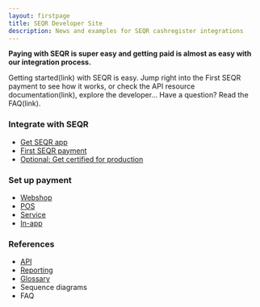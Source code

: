 ```yaml
---
layout: firstpage
title: SEQR Developer Site
description: News and examples for SEQR cashregister integrations
---
```


**Paying with SEQR is super easy and getting paid is almost as easy with our
integration process.**

Getting started(link) with SEQR is easy. Jump right into the First SEQR payment to see how it works, or check the API resource documentation(link), explore the developer... Have a question? Read the FAQ(link). 


<div class="boxes">
 <div class="box">
  <h3>Integrate with SEQR</h3>
  <ul>
   <li><a href="app/">Get SEQR app</a></li>
   <li><a href="merchant/payment">First SEQR payment</a></li>
   <li><a href="merchant/reference/certification.html">Optional: Get certified for production</a></li>
  </ul>
 </div>
 <div class="box">
 <h3>Set up payment</h3>
  <ul>
   <li><a href="merchant/webshop">Webshop</a></li>
   <li><a href="merchant/pos">POS</a></li>
   <li><a href="merchant/externalservices">Service</a></li>
   <li><a href="merchant/inapp">In-app</a></li>
   
  </ul> 
 </div>
 <div class="box">
 <h3>References</h3> 
  <ul>
   <li><a href="merchant/reference/api.html">API</a></li>
   <li><a href="merchant/reference/reporting.html">Reporting</a></li>
   <li><a href="merchant/reference/glossary.html">Glossary</a></li>
   <li>Sequence diagrams</a></li>
   <li>FAQ</a></li>
 </div>


